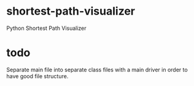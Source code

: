 # shortest-path-visualizer
Python Shortest Path Visualizer

# todo
Separate main file into separate class files with a main driver in order to have good file structure.
